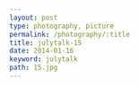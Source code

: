 ```yaml
---
layout: post
type: photography, picture
permalink: /photography/:title
title: julytalk-15
date: 2014-01-16
keyword: julytalk
path: 15.jpg
---
```



